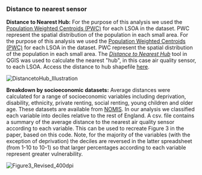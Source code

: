 ### Distance to nearest sensor

**Distance to Nearest Hub:** 
For the purpose of this analysis we used the [Population Weighted Centroids (PWC)](https://geoportal.statistics.gov.uk/datasets/b20460edf2f3459fa7d2771eacab51fc) for each LSOA in the dataset. PWC represent the spatial distribution of the population in each small area. For the purpose of this analysis we used the [Population Weighted Centroids (PWC)](https://geoportal.statistics.gov.uk/datasets/b20460edf2f3459fa7d2771eacab51fc) for each LSOA in the dataset. PWC represent the spatial distribution of the population in each small area. The [*Distance to Nearest Hub*]( https://gis4design.wordpress.com/2015/11/13/qgis-distance-to-nearest-hub/) tool in QGIS was used to calculate the nearest "hub", in this case air quality sensor, to each LSOA. Access the distance to hub shapefile [here](https://github.com/CaitHRobinson/SpatialInequalityintheSmartCity/blob/master/Newcastle/DistancetoNearestSensor/DistancetoHub_AQ_LSOAPWC_NewcastleuponTyne.shp.zip).

![DistancetoHub_Illustration](https://user-images.githubusercontent.com/57355504/92111662-8bae3e00-ede4-11ea-8ee8-0685181a7d55.jpeg)

**Breakdown by socioeconomic datasets:** 
Average distances were calculated for a range of socioeconomic variables including deprivation, disability, ethnicity, private renting, social renting, young children and older age. These datasets are available from [NOMIS](https://www.nomisweb.co.uk/). In our analysis we classified each variable into deciles relative to the rest of England. A csv. file contains a summary of the average distance to the nearest air quality sensor according to each variable. This can be used to recreate Figure 3 in the paper, based on this code. Note, for the majority of the variables (with the exception of deprivation) the deciles are reversed in the latter spreadsheet (from 1-10 to 10-1) so that larger percentages according to each variable represent greater vulnerability.

![Figure3_Revised_400dpi](https://user-images.githubusercontent.com/57355504/92110509-be573700-ede2-11ea-93b0-a6319caa7aaa.jpg)
